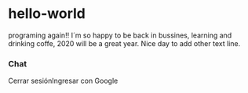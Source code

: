 # hello-world
programing again!!
I´m so happy to  be back in bussines, learning and drinking coffe, 2020 will be a great year.
Nice day to add other text line.

<!doctypehtml><htmllang="en"><head><meta charset="utf-8"><meta name="viewport" content="width=device-width, initial-scale=1.0"><title>Chat</title><link rel="stylesheet" href="https://code.getmdl.io/1.1.3/material.orange-indigo.min.css"><link rel="stylesheet" href="styles/main.css"></head><body><div class="demo-layoutmdl-layoutmdl-js-layoutmdl-layout--fixed-header"><headerclass="encabezado"><div class="mdl-cellmdl-cell--12-col mdl-cell--12-col-tablet mdl-grid"><div class="mdl-layout__header-rowmdl-cellmdl-cell--12-col mdl-cell--12-col-tablet mdl-cell--12-col-desktop"><h3><i class="material-icons"></i>Chat</h3></div><div id="user-container"><div hiddenid="user-name"></div><buttonhiddenid="sign-out" class="mdl-buttonmdl-js-buttonmdl-js-ripple-effectmdl-color-text--white">Cerrar sesión</button><buttonhiddenid="sign-in" class="mdl-buttonmdl-js-buttonmdl-js-ripple-effectmdl-color-text--white"><i class="material-icons"></i>Ingresar con Google</button></div></div>
